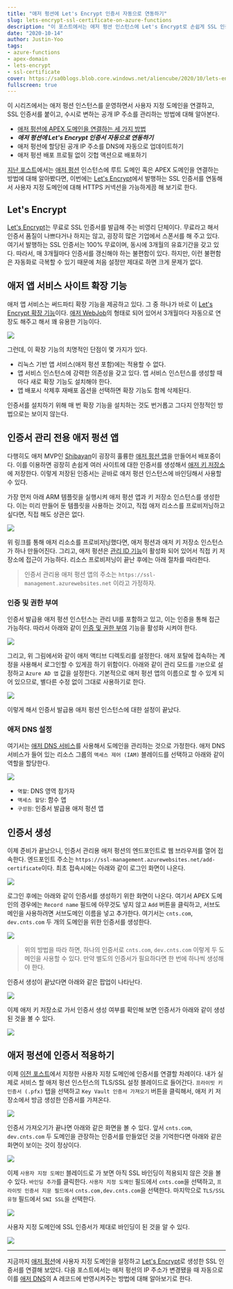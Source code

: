 ```yaml
---
title: "애저 펑션에 Let's Encrypt 인증서 자동으로 연동하기"
slug: lets-encrypt-ssl-certificate-on-azure-functions
description: "이 포스트에서는 애저 펑션 인스턴스에 Let's Encrypt로 손쉽게 SSL 인증서를 생성하고 이를 연결하는 방법에 대해 논의해 봅니다."
date: "2020-10-14"
author: Justin-Yoo
tags:
- azure-functions
- apex-domain
- lets-encrypt
- ssl-certificate
cover: https://sa0blogs.blob.core.windows.net/aliencube/2020/10/lets-encrypt-ssl-certificate-on-azure-functions-00.png
fullscreen: true
---
```


이 시리즈에서는 애저 펑션 인스턴스를 운영하면서 사용자 지정 도메인을 연결하고, SSL 인증서를 붙이고, 수시로 변하는 공개 IP 주소를 관리하는 방법에 대해 알아본다.

* [애저 펑션에 APEX 도메인을 연결하는 세 가지 방법][post 1]
* ***애저 펑션에 Let's Encrypt 인증서 자동으로 연동하기***
* 애저 펑션에 할당된 공개 IP 주소를 DNS에 자동으로 업데이트하기
* 애저 펑션 배포 프로필 없이 깃헙 액션으로 배포하기

[지난 포스트][post 1]에서는 [애저 펑션][az func] 인스턴스에 루트 도메인 혹은 APEX 도메인을 연결하는 방법에 대해 알아봤다면, 이번에는 [Let's Encrypt][letsencrypt]에서 발행하는 SSL 인증서를 연동해서 사용자 지정 도메인에 대해 HTTPS 커넥션을 가능하게끔 해 보기로 한다.


## Let's Encrypt ##

[Let's Encrypt][letsencrypt]는 무료로 SSL 인증서를 발급해 주는 비영리 단체이다. 무료라고 해서 인증서 품질이 나쁘다거나 하지는 않고, 굉장히 많은 기업에서 스폰서를 해 주고 있다. 여기서 발행하는 SSL 인증서는 100% 무료이며, 동시에 3개월의 유효기간을 갖고 있다. 따라서, 매 3개월마다 인증서를 갱신해야 하는 불편함이 있다. 하지만, 이런 불편함은 자동화로 극복할 수 있기 때문에 처음 설정만 제대로 하면 크게 문제가 없다.


## 애저 앱 서비스 사이트 확장 기능 ##

애저 앱 서비스는 써드파티 확장 기능을 제공하고 있다. 그 중 하나가 바로 이 [Let's Encrypt 확장 기능][gh site extension]이다. [애저 WebJob][az webjob]의 형태로 되어 있어서 3개월마다 자동으로 연장도 해주고 해서 꽤 유용한 기능이다.

![][image-01]

그런데, 이 확장 기능의 치명적인 단점이 몇 가지가 있다.

* 리눅스 기반 앱 서비스(애저 펑션 포함)에는 적용할 수 없다.
* 앱 서비스 인스턴스에 강력한 의존성을 갖고 있다. 앱 서비스 인스턴스를 생성할 때 마다 새로 확장 기능도 설치해야 한다.
* 앱 배포시 삭제후 재배포 옵션을 선택하면 확장 기능도 함께 삭제된다.

인증서를 설치하기 위해 매 번 확장 기능을 설치하는 것도 번거롭고 그다지 안정적인 방법으로는 보이지 않는다.


## 인증서 관리 전용 애저 펑션 앱 ##

다행히도 애저 MVP인 [Shibayan][tw shibayan]이 굉장히 훌륭한 [애저 펑션 앱][gh acmebot keyvault]을 만들어서 배포중이다. 이를 이용하면 굉장히 손쉽게 여러 사이트에 대한 인증서를 생성해서 [애저 키 저장소][az kv]에 저장한다. 이렇게 저장된 인증서는 곧바로 애저 펑션 인스턴스에 바인딩해서 사용할 수 있다.

가장 먼저 아래 ARM 템플릿을 실행시켜 애저 펑션 앱과 키 저장소 인스턴스를 생성한다. 이는 미리 만들어 둔 템플릿을 사용하는 것이고, 직접 애저 리소스를 프로비저닝하고 싶다면, 직접 해도 상관은 없다.

[![](https://aka.ms/deploytoazurebutton)](https://portal.azure.com/#create/Microsoft.Template/uri/https%3A%2F%2Fraw.githubusercontent.com%2Fshibayan%2Fkeyvault-acmebot%2Fmaster%2Fazuredeploy.json)

위 링크를 통해 애저 리소소를 프로비저닝했다면, 애저 펑션과 애저 키 저장소 인스턴스가 하나 만들어진다. 그리고, 애저 펑션은 [관리 ID 기능][az func mi]이 활성화 되어 있어서 직접 키 저장소에 접근이 가능하다. 리소스 프로비저닝이 끝난 후에는 아래 절차를 따라한다.

> 인증서 관리용 애저 펑션 앱의 주소는 `https://ssl-management.azurewebsites.net` 이라고 가정하자.


### 인증 및 권한 부여 ###

인증서 발급용 애저 펑션 인스턴스는 관리 UI를 포함하고 있고, 이는 인증을 통해 접근 가능하다. 따라서 아래와 같이 [인증 및 권한 부여][az func auth] 기능을 활성화 시켜야 한다.

![][image-02]

그리고, 위 그림에서와 같이 애저 액티브 디렉토리를 설정한다. 애저 포탈에 접속하는 계정을 사용해서 로그인할 수 있게끔 하기 위함이다. 아래와 같이 관리 모드를 `기본`으로 설정하고 `Azure AD 앱` 값을 설정한다. 기본적으로 애저 펑션 앱의 이름으로 할 수 있게 되어 있으므로, 별다른 수정 없이 그대로 사용하기로 한다.

![][image-03]

이렇게 해서 인증서 발급용 애저 펑션 인스턴스에 대한 설정이 끝났다.


### 애저 DNS 설정 ###

여기서는 [애저 DNS 서비스][az dns]를 사용해서 도메인을 관리하는 것으로 가정한다. 애저 DNS 서비스가 들어 있는 리소스 그룹의 `액세스 제어 (IAM)` 블레이드를 선택하고 아래와 같이 역할을 할당한다.

![][image-04]

* `역할`: DNS 영역 참가자
* `액세스 할당`: 함수 앱
* `구성원`: 인증서 발급용 애저 펑션 앱


## 인증서 생성 ##

이제 준비가 끝났으니, 인증서 관리용 애저 펑션의 엔드포인트로 웹 브라우저를 열어 접속한다. 엔드포인트 주소는 `https://ssl-management.azurewebsites.net/add-certificate`이다. 최초 접속시에는 아래와 같이 로그인 화면이 나온다.

![][image-05]

로그인 후에는 아래와 같이 인증서를 생성하기 위한 화면이 나온다. 여기서 APEX 도메인의 경우에는 `Record name` 필드에 아무것도 넣지 않고 `Add` 버튼을 클릭하고, 서브도메인을 사용하려면 서브도메인 이름을 넣고 추가한다. 여기서는 `cnts.com`, `dev.cnts.com` 두 개의 도메인을 위한 인증서를 생성한다.

![][image-06]

> 위의 방법을 따라 하면, 하나의 인증서로 `cnts.com`, `dev.cnts.com` 이렇게 두 도메인을 사용할 수 있다. 만약 별도의 인증서가 필요하다면 한 번에 하나씩 생성해야 한다.

인증서 생성이 끝났다면 아래와 같은 팝업이 나타난다.

![][image-07]

이제 애저 키 저장소로 가서 인증서 생성 여부를 확인해 보면 인증서가 아래와 같이 생성된 것을 볼 수 있다.

![][image-08]


## 애저 펑션에 인증서 적용하기 ##

이제 [이전 포스트][post 1]에서 지정한 사용자 지정 도메인에 인증서를 연결할 차례이다. 내가 실제로 서비스 할 애저 펑션 인스턴스의 TLS/SSL 설정 블레이드로 들어간다. `프라이빗 키 인증서 (.pfx)` 탭을 선택하고 `Key Vault 인증서 가져오기` 버튼을 클릭해서, 애저 키 저장소에서 방금 생성한 인증서를 가져온다.

![][image-09]

인증서 가져오기가 끝나면 아래와 같은 화면을 볼 수 있다. 앞서 `cnts.com`, `dev.cnts.com` 두 도메인을 관장하는 인증서를 만들었던 것을 기억한다면 아래와 같은 화면이 보이는 것이 정상이다.

![][image-10]

이제 `사용자 지정 도메인` 블레이드로 가 보면 아직 SSL 바인딩이 적용되지 않은 것을 볼 수 있다. `바인딩 추가`를 클릭한다. `사용자 지정 도메인` 필드에서 `cnts.com`을 선택하고, `프라이빗 인증서 지문 필드에서` `cnts.com,dev.cnts.com`을 선택한다. 마지막으로 `TLS/SSL 유형` 필드에서 `SNI SSL`을 선택한다.

![][image-11]

사용자 지정 도메인에 SSL 인증서가 제대로 바인딩이 된 것을 알 수 있다.

![][image-12]

---

지금까지 [애저 펑션][az func]에 사용자 지정 도메인을 설정하고 [Let's Encrypt][letsencrypt]로 생성한 SSL 인증서를 연결해 보았다. 다음 포스트에서는 애저 펑션의 IP 주소가 변경됐을 때 자동으로 이를 [애저 DNS][az dns]의 A 레코드에 반영시켜주는 방법에 대해 알아보기로 한다.


[image-01]: https://sa0blogs.blob.core.windows.net/aliencube/2020/10/lets-encrypt-ssl-certificate-on-azure-functions-01-ko.png
[image-02]: https://sa0blogs.blob.core.windows.net/aliencube/2020/10/lets-encrypt-ssl-certificate-on-azure-functions-02-ko.png
[image-03]: https://sa0blogs.blob.core.windows.net/aliencube/2020/10/lets-encrypt-ssl-certificate-on-azure-functions-03-ko.png
[image-04]: https://sa0blogs.blob.core.windows.net/aliencube/2020/10/lets-encrypt-ssl-certificate-on-azure-functions-04-ko.png
[image-05]: https://sa0blogs.blob.core.windows.net/aliencube/2020/10/lets-encrypt-ssl-certificate-on-azure-functions-05-ko.png
[image-06]: https://sa0blogs.blob.core.windows.net/aliencube/2020/10/lets-encrypt-ssl-certificate-on-azure-functions-06-ko.png
[image-07]: https://sa0blogs.blob.core.windows.net/aliencube/2020/10/lets-encrypt-ssl-certificate-on-azure-functions-07-ko.png
[image-08]: https://sa0blogs.blob.core.windows.net/aliencube/2020/10/lets-encrypt-ssl-certificate-on-azure-functions-08-ko.png
[image-09]: https://sa0blogs.blob.core.windows.net/aliencube/2020/10/lets-encrypt-ssl-certificate-on-azure-functions-09-ko.png
[image-10]: https://sa0blogs.blob.core.windows.net/aliencube/2020/10/lets-encrypt-ssl-certificate-on-azure-functions-10-ko.png
[image-11]: https://sa0blogs.blob.core.windows.net/aliencube/2020/10/lets-encrypt-ssl-certificate-on-azure-functions-11-ko.png
[image-12]: https://sa0blogs.blob.core.windows.net/aliencube/2020/10/lets-encrypt-ssl-certificate-on-azure-functions-12-ko.png

[post 1]: /ko/2020/10/07/3-ways-mapping-apex-domains-to-azure-functions/
[post 2]: /ko/2020/10/14/lets-encrypt-ssl-certificate-on-azure-functions/
[post 3]: /ko/2020/10/21/tbp/
[post 4]: /ko/2020/10/28/tbp/

[az func]: https://docs.microsoft.com/ko-kr/azure/azure-functions/functions-overview?WT.mc_id=aliencubeorg-blog-juyoo
[az func mi]: https://docs.microsoft.com/ko-kr/azure/app-service/overview-managed-identity?tabs=dotnet&WT.mc_id=aliencubeorg-blog-juyoo
[az func auth]: https://docs.microsoft.com/ko-kr/azure/app-service/overview-authentication-authorization?WT.mc_id=aliencubeorg-blog-juyoo

[az webjob]: https://docs.microsoft.com/ko-kr/azure/app-service/webjobs-create?WT.mc_id=aliencubeorg-blog-juyoo
[az kv]: https://docs.microsoft.com/ko-kr/azure/key-vault/general/overview?WT.mc_id=aliencubeorg-blog-juyoo
[az dns]: https://docs.microsoft.com/ko-kr/azure/dns/dns-overview?WT.mc_id=aliencubeorg-blog-juyoo

[gh site extension]: https://github.com/sjkp/letsencrypt-siteextension
[gh acmebot keyvault]: https://github.com/shibayan/keyvault-acmebot

[letsencrypt]: https://letsencrypt.org/

[tw shibayan]: https://twitter.com/shibayan
